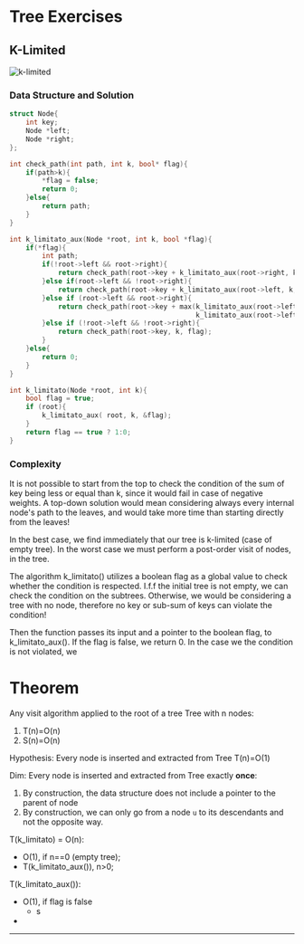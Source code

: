 # Tree Exercises

## K-Limited

![k-limited](https://github.com/PayThePizzo/DataStrutucures-Algorithms/blob/main/Exercises/Trees/Esercizio%20Alberi%205.png?raw=TRUE)

### Data Structure and Solution
```c++
struct Node{
    int key;
    Node *left;
    Node *right;
};
```

```c++
int check_path(int path, int k, bool* flag){
    if(path>k){
        *flag = false;
        return 0;
    }else{
        return path;
    }
}

int k_limitato_aux(Node *root, int k, bool *flag){
    if(*flag){
        int path;
        if(!root->left && root->right){
            return check_path(root->key + k_limitato_aux(root->right, k, flag), k, flag);
        }else if(root->left && !root->right){
            return check_path(root->key + k_limitato_aux(root->left, k, flag), k, flag);
        }else if (root->left && root->right){
            return check_path(root->key + max(k_limitato_aux(root->left, k, flag),
                                              k_limitato_aux(root->left, k, flag)), k, flag);
        }else if (!root->left && !root->right){
            return check_path(root->key, k, flag);
        }
    }else{
        return 0;
    }
}

int k_limitato(Node *root, int k){
    bool flag = true;
    if (root){
        k_limitato_aux( root, k, &flag);
    }
    return flag == true ? 1:0;
}
```

### Complexity
It is not possible to start from the top to check the condition of the sum of key being less or equal than k, since
it would fail in case of negative weights. A top-down solution would mean considering always every internal node's path to the 
leaves, and would take more time than starting directly from the leaves!

In the best case, we find immediately that our tree is k-limited (case of empty tree).
In the worst case we must perform a post-order visit of nodes, in the tree.

The algorithm k_limitato() utilizes a boolean flag as a global value to check whether the condition is respected.
I.f.f the initial tree is not empty, we can check the condition on the subtrees. Otherwise, we would be considering 
a tree with no node, therefore no key or sub-sum of keys can violate the condition!

Then the function passes its input and a pointer to the boolean flag, to k_limitato_aux(). If the flag is false, we return 0.
In the case we the condition is not violated, we 


# Theorem
Any visit algorithm applied to the root of a tree Tree with n nodes:
1. T(n)=O(n)
2. S(n)=O(n)

Hypothesis: Every node is inserted and extracted from Tree T(n)=O(1)

Dim: Every node is inserted and extracted from Tree exactly **once**:
1. By construction, the data structure does not include a pointer to the parent of node
2. By construction, we can only go from a node `u` to its descendants and not the opposite way.


T(k_limitato) = O(n):
* O(1), if n==0 (empty tree);
* T(k_limitato_aux()), n>0;

T(k_limitato_aux()):
* O(1), if flag is false
  * s 
* 



---


